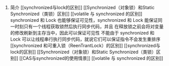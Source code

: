 1. 简介
[[synchronized与lock的区别]]
[[Synchronized（对象锁）和Static Synchronized（类锁）区别]]
[[volatile 与 synchronized 的区别]]
synchronized 和 Lock 也能够保证可见性，synchronized 和 Lock 能保证同一时刻只有一个线程获取锁然后执行同步代码，并且 在释放锁之前会将对变量的修改刷新到主存当中，因此可以保证可见性
不能由于 synchronized 和 Lock 可以让线程串行执行同步代码，就说它们可以保证指令不会发生重排序
[[synchronized 和可重入锁（ReenTrantLock）的区别]]
[[synchronized与lock的区别]]
[[Synchronized（对象锁）和Static Synchronized（类锁）区别]]
[[CAS与synchronized的使用情景]]
[[volatile 与 synchronized 的区别]]